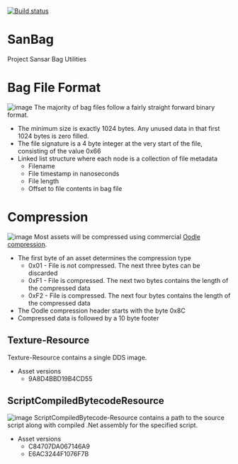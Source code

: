 [![Build status](https://ci.appveyor.com/api/projects/status/q1s9b8y5n1i2lpy6?svg=true)](https://ci.appveyor.com/project/nooperation/sanbag)
# SanBag
Project Sansar Bag Utilities

# Bag File Format
![image](https://raw.githubusercontent.com/nooperation/SanBag/master/Docs/BagFormat.png)
The majority of bag files follow a fairly straight forward binary format.
* The minimum size is exactly 1024 bytes. Any unused data in that first 1024 bytes is zero filled.
* The file signature is a 4 byte integer at the very start of the file, consisting of the value 0x66
* Linked list structure where each node is a collection of file metadata
  * Filename
  * File timestamp in nanoseconds
  * File length
  * Offset to file contents in bag file

# Compression
![image](https://raw.githubusercontent.com/nooperation/SanBag/master/Docs/Compression.png)
Most assets will be compressed using commercial [Oodle compression](http://www.radgametools.com/oodlecompressors.htm).
* The first byte of an asset determines the compression type
  * 0x01 - File is not compressed. The next three bytes can be discarded
  * 0xF1 - File is compressed. The next two bytes contains the length of the compressed data
  * 0xF2 - File is compressed. The next four bytes contains the length of the compressed data
* The Oodle compression header starts with the byte 0x8C
* Compressed data is followed by a 10 byte footer

## Texture-Resource
Texture-Resource contains a single DDS image.
* Asset versions
  * 9A8D4BBD19B4CD55

## ScriptCompiledBytecodeResource
![image](https://raw.githubusercontent.com/nooperation/SanBag/master/Docs/ScriptCompiledBytecodeResource.png)
ScriptCompiledBytecode-Resource contains a path to the source script along with compiled .Net assembly for the specified script.
* Asset versions
  * C84707DA067146A9
  * E6AC3244F1076F7B
